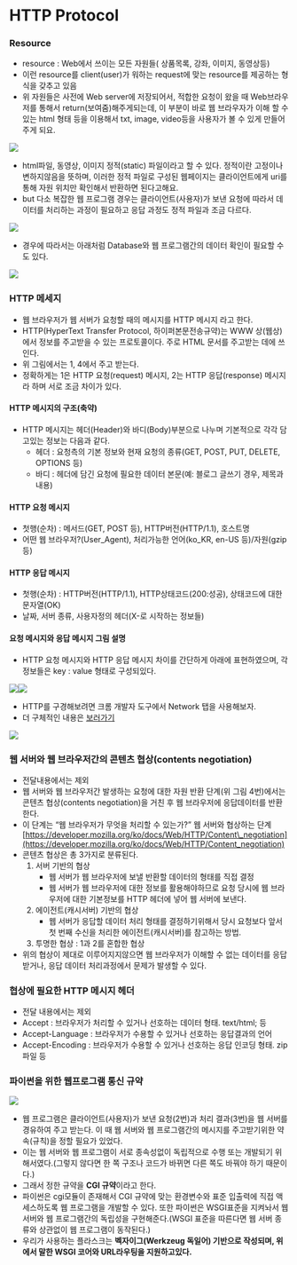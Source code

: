 # HTTP Protocol

###  Resource 

* resource : Web에서 쓰이는 모든 자원들\( 상품목록, 강좌, 이미지, 동영상등\) 
* 이런 resource를 client\(user\)가 워하는 request에 맞는 resource를 제공하는 형식을 갖추고 있음
* 위 자원들은 사전에 Web server에 저장되어서, 적합한 요청이 왔을 때 Web브라우저를 통해서 return\(보여줌\)해주게되는데, 이 부분이 바로 웹 브라우자가 이해 할 수 있는 html 형태 등을 이용해서 txt, image, video등을 사용자가 볼 수 있게 만들어 주게 되요. 

![](https://k.kakaocdn.net/dn/lAJjf/btqyV5aqzxl/F0vrIFZWEwufClkpGJ0iTk/img.png)



* html파일, 동영상, 이미지 정적\(static\) 파일이라고 할 수 있다. 정적이란 고정이나 변하지않음을 뜻하며, 이러한 정적 파일로 구성된 웹페이지는 클라이언트에게 uri를 통해 자원 위치만 확인해서 반환하면 된다고해요.
* but 다소 복잡한 웹 프로그램 경우는 클라이언트\(사용자\)가 보낸 요청에 따라서 데이터를 처리하는 과정이 필요하고 응답 과정도 정적 파일과 조금 다르다.

![](https://k.kakaocdn.net/dn/brC0vD/btqyYoM6ESc/ErKfwpsRm4adHZG9FZgZik/img.png)

* 경우에 따라서는 아래처럼 Database와 웹 프로그램간의 데이터 확인이 필요할 수도 있다.

![](https://k.kakaocdn.net/dn/bqwQyI/btqyU86dpTD/V3hIQbNt0h7cqeLyN1O3O0/img.png)

### HTTP 메세지

* 웹 브라우저가 웹 서버가 요청할 때의 메시지를 HTTP 메시지 라고 한다.
* HTTP\(HyperText Transfer Protocol, 하이퍼본문전송규약\)는 WWW 상\(웹상\)에서 정보를 주고받을 수 있는 프로토콜이다. 주로 HTML 문서를 주고받는 데에 쓰인다.
* 위 그림에서는 1, 4에서 주고 받는다.
* 정확하게는 1은 HTTP 요청\(request\) 메시지, 2는 HTTP 응답\(response\) 메시지라 하며 서로 조금 차이가 있다.

#### HTTP 메시지의 구조\(축약\)

* HTTP 메시지는 헤더\(Header\)와 바디\(Body\)부분으로 나누며 기본적으로 각각 담고있는 정보는 다음과 같다.
  * 헤더 : 요청측의 기본 정보와 현재 요청의 종류\(GET, POST, PUT, DELETE, OPTIONS 등\)
  * 바디 : 헤더에 담긴 요청에 필요한 데이터 본문\(예: 블로그 글쓰기 경우, 제목과 내용\)

#### HTTP 요청 메시지

* 첫행\(순차\) : 메서드\(GET, POST 등\), HTTP버전\(HTTP/1.1\), 호스트명
* 어떤 웹 브라우저?\(User\_Agent\), 처리가능한 언어\(ko\_KR, en-US 등\)/자원\(gzip 등\)

#### HTTP 응답 메시지

* 첫행\(순차\) : HTTP버전\(HTTP/1.1\), HTTP상태코드\(200:성공\), 상태코드에 대한 문자열\(OK\)
* 날짜, 서버 종류, 사용자정의 헤더\(X-로 시작하는 정보들\)

#### 요청 메시지와 응답 메시지 그림 설명

* HTTP 요청 메시지와 HTTP 응답 메시지 차이를 간단하게 아래에 표현하였으며, 각 정보들은 key : value 형태로 구성되있다.

![](https://k.kakaocdn.net/dn/ckzLVf/btqyXwEBW71/AIJEpnkXBJVbIkhq56kfM1/img.png)![](https://k.kakaocdn.net/dn/bhWmDi/btqyWWRnDai/4RXdTRbwY9vOBaMDGjUPN0/img.png)

* HTTP를 구경해보려면 크롬 개발자 도구에서 Network 탭을 사용해보자.
* 더 구체적인 내용은 [보러가기](http://withbundo.blogspot.com/2017/07/http-10-http.html)

![](https://k.kakaocdn.net/dn/bMxOHo/btqyWVx58gm/vnS9tYLi8INDLsCgLSOS41/img.png)

### 웹 서버와 웹 브라우저간의 콘텐츠 협상\(contents negotiation\)

* 전달내용에서는 제외
* 웹 서버와 웹 브라우저간 발생하는 요청에 대한 자원 반환 단계\(위 그림 4번\)에서는 콘텐츠 협상\(contents negotiation\)을 거친 후 웹 브라우저에 응답데이터를 반환한다.
* 이 단계는 “웹 브라우저가 무엇을 처리할 수 있는가?” 웹 서버와 협상하는 단계 [https://developer.mozilla.org/ko/docs/Web/HTTP/Content\_negotiation](https://developer.mozilla.org/ko/docs/Web/HTTP/Content_negotiation)
* 콘텐츠 협상은 총 3가지로 분류된다.
  1. 서버 기반의 협상
     * 웹 서버가 웹 브라우저에 보낼 반환할 데이터의 형태를 직접 결정
     * 웹 서버가 웹 브라우저에 대한 정보를 활용해야하므로 요청 당시에 웹 브라우저에 대한 기본정보를 HTTP 헤더에 넣어 웹 서버에 보낸다.
  2. 에이전트\(캐시서버\) 기반의 협상
     * 웹 서버가 응답할 데이터 처리 형태를 결정하기위해서 당시 요청보다 앞서 첫 번째 수신을 처리한 에이전트\(캐시서버\)를 참고하는 방법.
  3. 투명한 협상 : 1과 2를 혼합한 협상
* 위의 협상이 제대로 이루어지지않으면 웹 브라우저가 이해할 수 없는 데이터를 응답받거나, 응답 데이터 처리과정에서 문제가 발생할 수 있다.

### 협상에 필요한 HTTP 메시지 헤더

* 전달 내용에서는 제외
* Accept : 브라우저가 처리할 수 있거나 선호하는 데이터 형태. text/html; 등
* Accept-Language : 브라우저가 수용할 수 있거나 선호하는 응답결과의 언어
* Accept-Encoding : 브라우저가 수용할 수 있거나 선호하는 응답 인코딩 형태. zip 파일 등

### 파이썬을 위한 웹프로그램 통신 규약

![](https://k.kakaocdn.net/dn/7eJdL/btqyXwSaqtn/4PDKdWz8z7kDkq7dSQbknk/img.png)

* 웹 프로그램은 클라이언트\(사용자\)가 보낸 요청\(2번\)과 처리 결과\(3번\)을 웹 서버를 경유하여 주고 받는다. 이 때 웹 서버와 웹 프로그램간의 메시지를 주고받기위한 약속\(규칙\)을 정할 필요가 있었다.
* 이는 웹 서버와 웹 프로그램이 서로 종속성없이 독립적으로 수행 또는 개발되기 위해서였다.\(그렇지 않다면 한 쪽 구조나 코드가 바뀌면 다른 쪽도 바꿔야 하기 때문이다.\)
* 그래서 정한 규약을 **CGI 규약**이라고 한다.
* 파이썬은 cgi모듈이 존재해서 CGI 규약에 맞는 환경변수와 표준 입출력에 직접 액세스하도록 웹 프로그램을 개발할 수 있다. 또한 파이썬은 WSGI표준을 지켜놔서 웹 서버와 웹 프로그램간의 독립성을 구현해준다.\(WSGI 표준을 따른다면 웹 서버 종류와 상관없이 웹 프로그램이 동작된다.\)
* 우리가 사용하는 플라스크는 **벡자이그\(Werkzeug 독일어\) 기반으로 작성되며, 위에서 말한 WSGI 코어와 URL라우팅을 지원하고있다.**

  






